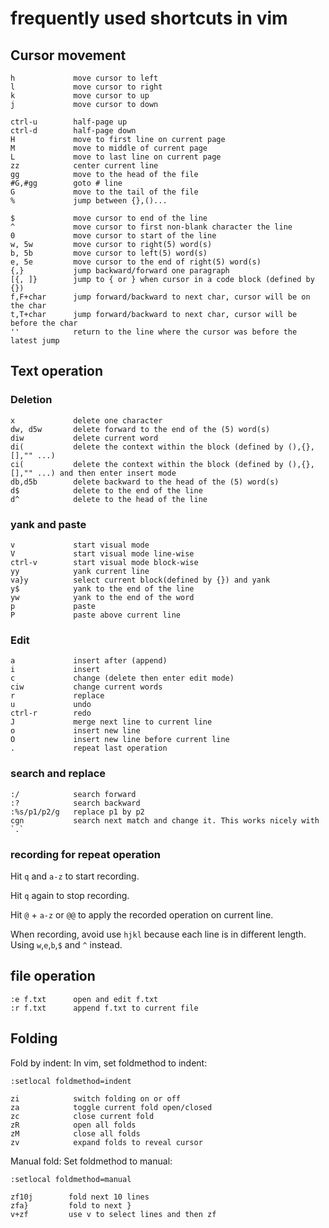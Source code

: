 # frequently used shortcuts in vim

## Cursor movement

```
h             move cursor to left
l             move cursor to right
k             move cursor to up
j             move cursor to down      
```

```
ctrl-u        half-page up
ctrl-d        half-page down
H             move to first line on current page
M             move to middle of current page
L             move to last line on current page
zz            center current line
gg            move to the head of the file
#G,#gg        goto # line
G             move to the tail of the file
%             jump between {},()... 
```

```
$             move cursor to end of the line
^             move cursor to first non-blank character the line
0             move cursor to start of the line
w, 5w         move cursor to right(5) word(s)
b, 5b         move cursor to left(5) word(s)
e, 5e         move cursor to the end of right(5) word(s)
{,}           jump backward/forward one paragraph
[{, ]}        jump to { or } when cursor in a code block (defined by {}) 
f,F+char      jump forward/backward to next char, cursor will be on the char
t,T+char      jump forward/backward to next char, cursor will be before the char
''            return to the line where the cursor was before the latest jump
```

## Text operation

### Deletion
```
x             delete one character
dw, d5w       delete forward to the end of the (5) word(s)
diw           delete current word
di(           delete the context within the block (defined by (),{}, [],"" ...)
ci(           delete the context within the block (defined by (),{}, [],"" ...) and then enter insert mode
db,d5b        delete backward to the head of the (5) word(s)
d$            delete to the end of the line
d^            delete to the head of the line
```
### yank and paste
```
v             start visual mode
V             start visual mode line-wise
ctrl-v        start visual mode block-wise
yy            yank current line
va}y          select current block(defined by {}) and yank
y$            yank to the end of the line
yw            yank to the end of the word
p             paste
P             paste above current line
```
### Edit
```
a             insert after (append)
i             insert
c             change (delete then enter edit mode)
ciw           change current words
r             replace
u             undo
ctrl-r        redo
J             merge next line to current line
o             insert new line
O             insert new line before current line
.             repeat last operation
```

### search and replace
```
:/            search forward
:?            search backward
:%s/p1/p2/g   replace p1 by p2
cgn           search next match and change it. This works nicely with `.`
```

### recording for repeat operation
Hit `q` and `a-z` to start recording.

Hit `q` again to stop recording.

Hit `@` + `a-z` or `@@` to apply the recorded operation on current line.

When recording, avoid use `hjkl` because each line is in different length. Using `w`,`e`,`b`,`$` and `^` instead.


## file operation
```
:e f.txt      open and edit f.txt
:r f.txt      append f.txt to current file
```

## Folding
Fold by indent:
In vim, set foldmethod to indent:
```
:setlocal foldmethod=indent
```
```
zi            switch folding on or off
za            toggle current fold open/closed
zc            close current fold
zR            open all folds
zM            close all folds
zv            expand folds to reveal cursor
```
Manual fold:
Set foldmethod to manual:
```
:setlocal foldmethod=manual
```
```
zf10j        fold next 10 lines
zfa}         fold to next }
v+zf         use v to select lines and then zf
```
